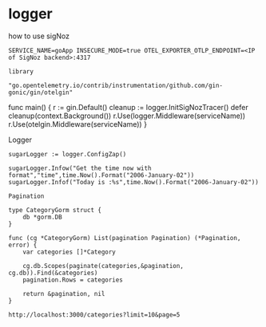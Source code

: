 # logger

how to use sigNoz
```
SERVICE_NAME=goApp INSECURE_MODE=true OTEL_EXPORTER_OTLP_ENDPOINT=<IP of SigNoz backend>:4317
```

```
library

"go.opentelemetry.io/contrib/instrumentation/github.com/gin-gonic/gin/otelgin"
```
func main() {
	r := gin.Default()
    cleanup := logger.InitSigNozTracer()
	defer cleanup(context.Background())
	r.Use(logger.Middleware(serviceName))
    r.Use(otelgin.Middleware(serviceName))
}

Logger
```
sugarLogger := logger.ConfigZap()

sugarLogger.Infow("Get the time now with format","time",time.Now().Format("2006-January-02"))
sugarLogger.Infof("Today is :%s",time.Now().Format("2006-January-02"))
```

```
Pagination

type CategoryGorm struct {  
    db *gorm.DB 
}   

func (cg *CategoryGorm) List(pagination Pagination) (*Pagination, error) {  
    var categories []*Category  

    cg.db.Scopes(paginate(categories,&pagination, cg.db)).Find(&categories) 
    pagination.Rows = categories    

    return &pagination, nil 
}   

http://localhost:3000/categories?limit=10&page=5
```